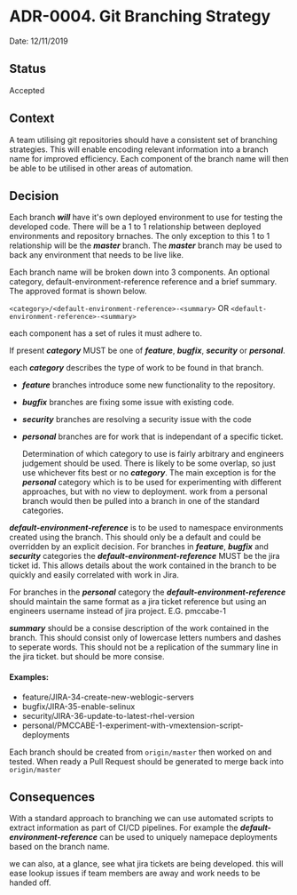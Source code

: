 # ADR-0004. Git Branching Strategy

Date: 12/11/2019

## Status

Accepted

## Context

A team utilising git repositories should have a consistent set of branching
strategies. This will enable encoding relevant information into a branch name
for improved efficiency. Each component of the branch name will then be able to
be utilised in other areas of automation.

## Decision

Each branch _**will**_ have it's own deployed environment to use for testing the
developed code. There will be a 1 to 1 relationship between deployed
environments and repository brnaches. The only exception to this 1 to 1
relationship will be the _**master**_ branch. The _**master**_ branch may be used to
back any environment that needs to be live like.

Each branch name will be broken down into 3 components. An optional category,
default-environment-reference reference and a brief summary. The approved format
is shown below.

  `<category>/<default-environment-reference>-<summary>`
  OR
  `<default-environment-reference>-<summary>`

each component has a set of rules it must adhere to.

  If present _**category**_ MUST be one of _**feature**_, _**bugfix**_, _**security**_ or _**personal**_.

  each _**category**_ describes the type of work to be found in that branch.

  - _**feature**_ branches introduce some new functionality to the repository.
  - _**bugfix**_ branches are fixing some issue with existing code.
  - _**security**_ branches are resolving a security issue with the code
  - _**personal**_ branches are for work that is independant of a specific ticket.

    Determination of which category to use is fairly arbitrary and engineers
    judgement should be used. There is likely to be some overlap, so just use
    whichever fits best or no _**category**_. The main exception is for the  _**personal**_ category
    which is to be used for experimenting with different approaches, but with
    no view to deployment. work from a personal branch would then be pulled
    into a branch in one of the standard categories.

  _**default-environment-reference**_ is to be used to namespace environments created using
  the branch. This should only be a default and could be overridden by an
  explicit decision. For branches in _**feature**_, _**bugfix**_ and _**security**_
  categories the _**default-environment-reference**_ MUST be the jira ticket id.
  This allows details about the work contained in the branch to be quickly and
  easily correlated with work in Jira.

  For branches in the _**personal**_ category the _**default-environment-reference**_
  should maintain the same format as a jira ticket reference but using an
  engineers username instead of jira project. E.G. pmccabe-1

  _**summary**_ should be a consise description of the work contained in the branch.
  This should consist only of lowercase letters numbers and dashes to
  seperate words. This should not be a replication of the summary line in the
  jira ticket. but should be more consise.

  #### Examples:

  - feature/JIRA-34-create-new-weblogic-servers
  - bugfix/JIRA-35-enable-selinux
  - security/JIRA-36-update-to-latest-rhel-version
  - personal/PMCCABE-1-experiment-with-vmextension-script-deployments

Each branch should be created from `origin/master` then worked on and tested.
When ready a Pull Request should be generated to merge back into `origin/master`

## Consequences

With a standard approach to branching we can use automated scripts to extract
information as part of CI/CD pipelines. For example the
_**default-environment-reference**_ can be used to uniquely namepace deployments
based on the branch name.

we can also, at a glance, see what jira tickets are being developed. this will
ease lookup issues if team members are away and work needs to be handed off.


